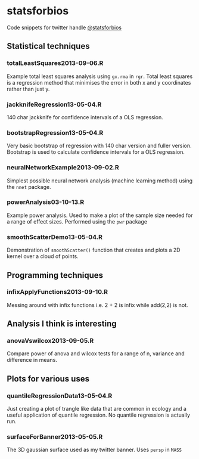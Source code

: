 statsforbios
============

Code snippets for twitter handle [@statsforbios](www.twitter.com/statsforbios)

## Statistical techniques



### totalLeastSquares2013-09-06.R 	
Example total least squares analysis using `gx.rma` in `rgr`. Total least squares is a regression method that minimises the error in both x and y coordinates rather than just y. 


### jackknifeRegression13-05-04.R 	
140 char jackknife for confidence intervals of a OLS regression. 

### bootstrapRegression13-05-04.R 	
Very basic bootstrap of regression with 140 char version and fuller version. Bootstrap is used to calculate confidence intervals for a OLS regression.

### neuralNetworkExample2013-09-02.R 	
Simplest possible neural network analysis (machine learning method) using the `nnet` package.

### powerAnalysis03-10-13.R 	
Example power analysis. Used to make a plot of the sample size needed for a range of effect sizes. Performed using the `pwr` package


### smoothScatterDemo13-05-04.R 
Demonstration of `smoothScatter()` function that creates and plots a 2D kernel over a cloud of points.




## Programming techniques


### infixApplyFunctions2013-09-10.R 
Messing around with infix functions i.e. 2 + 2 is infix while add(2,2) is not. 





## Analysis I think is interesting

### anovaVswilcox2013-09-05.R 	
Compare power of anova and wilcox tests for a range of n, variance and difference in means.






## Plots for various uses 


### quantileRegressionData13-05-04.R 	
Just creating a plot of trangle like data that are common in ecology and a useful application of quantile regression. No quantile regression is actually run.

### surfaceForBanner2013-05-05.R 	
The 3D gaussian surface used as my twitter banner. Uses `persp` in `MASS`


